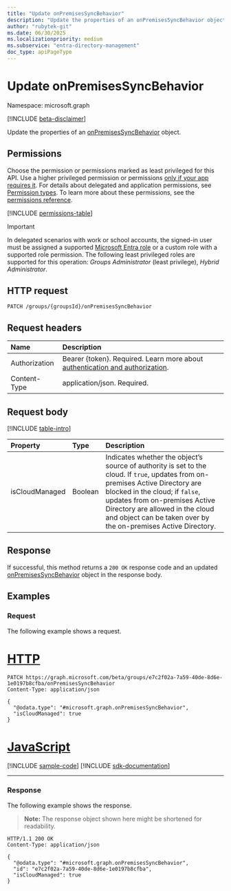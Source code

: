 ```yaml
---
title: "Update onPremisesSyncBehavior"
description: "Update the properties of an onPremisesSyncBehavior object."
author: "rubytek-git"
ms.date: 06/30/2025
ms.localizationpriority: medium
ms.subservice: "entra-directory-management"
doc_type: apiPageType
---
```


# Update onPremisesSyncBehavior

Namespace: microsoft.graph

[!INCLUDE [beta-disclaimer](../../includes/beta-disclaimer.md)]

Update the properties of an [onPremisesSyncBehavior](../resources/onpremisessyncbehavior.md) object.

## Permissions

Choose the permission or permissions marked as least privileged for this API. Use a higher privileged permission or permissions [only if your app requires it](/graph/permissions-overview#best-practices-for-using-microsoft-graph-permissions). For details about delegated and application permissions, see [Permission types](/graph/permissions-overview#permission-types). To learn more about these permissions, see the [permissions reference](/graph/permissions-reference).

<!-- {
  "blockType": "permissions",
  "name": "onpremisessyncbehavior-update-permissions"
}
-->
[!INCLUDE [permissions-table](../includes/permissions/onpremisessyncbehavior-update-permissions.md)]

> [!IMPORTANT]
> In delegated scenarios with work or school accounts, the signed-in user must be assigned a supported [Microsoft Entra role](/entra/identity/role-based-access-control/permissions-reference?toc=%2Fgraph%2Ftoc.json) or a custom role with a supported role permission. The following least privileged roles are supported for this operation: *Groups Administrator* (least privilege), *Hybrid Administrator*.


## HTTP request

<!-- {
  "blockType": "ignored"
}
-->
``` http
PATCH /groups/{groupsId}/onPremisesSyncBehavior
```

## Request headers

|Name|Description|
|:---|:---|
|Authorization|Bearer {token}. Required. Learn more about [authentication and authorization](/graph/auth/auth-concepts).|
|Content-Type|application/json. Required.|

## Request body

[!INCLUDE [table-intro](../../includes/update-property-table-intro.md)]


|Property|Type|Description|
|:---|:---|:---|
|isCloudManaged|Boolean|Indicates whether the object’s source of authority is set to the cloud. If `true`, updates from on-premises Active Directory are blocked in the cloud; if `false`, updates from on-premises Active Directory are allowed in the cloud and object can be taken over by the on-premises Active Directory.|



## Response

If successful, this method returns a `200 OK` response code and an updated [onPremisesSyncBehavior](../resources/onpremisessyncbehavior.md) object in the response body.

## Examples

### Request

The following example shows a request.
# [HTTP](#tab/http)
<!-- {
  "blockType": "request",
  "name": "update_onpremisessyncbehavior"
}
-->
``` http
PATCH https://graph.microsoft.com/beta/groups/e7c2f02a-7a59-40de-8d6e-1e0197b8cfba/onPremisesSyncBehavior
Content-Type: application/json

{
  "@odata.type": "#microsoft.graph.onPremisesSyncBehavior",
  "isCloudManaged": true
}
```

# [JavaScript](#tab/javascript)
[!INCLUDE [sample-code](../includes/snippets/javascript/update-onpremisessyncbehavior-javascript-snippets.md)]
[!INCLUDE [sdk-documentation](../includes/snippets/snippets-sdk-documentation-link.md)]

---


### Response

The following example shows the response.
>**Note:** The response object shown here might be shortened for readability.
<!-- {
  "blockType": "response",
  "truncated": true,
  "@odata.type": "microsoft.graph.onPremisesSyncBehavior"
}
-->
``` http
HTTP/1.1 200 OK
Content-Type: application/json

{
  "@odata.type": "#microsoft.graph.onPremisesSyncBehavior",
  "id": "e7c2f02a-7a59-40de-8d6e-1e0197b8cfba",
  "isCloudManaged": true
}
```

